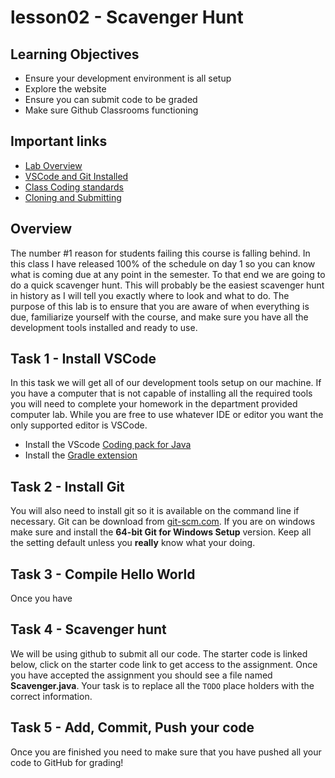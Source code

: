 # lesson02 - Scavenger Hunt


## Learning Objectives

- Ensure your development environment is all setup
- Explore the website
- Ensure you can submit code to be graded
- Make sure Github Classrooms functioning

## Important links

- [Lab Overview]()
- [VSCode and Git Installed](https://www.youtube.com/watch?v=lix7G-S8ox8)
- [Class Coding standards](https://shanep-cs2.github.io/docs/coding-standards.html)
- [Cloning and Submitting](https://shanep-cs2.github.io/docs/github.html)

## Overview

The number #1 reason for students failing this course is falling behind. In this class I have
released 100% of the schedule on day 1 so you can know what is coming due at any point in the
semester.  To that end we are going to do a quick scavenger hunt. This will probably be the easiest
scavenger hunt in history as I will tell you exactly where to look and what to do. The purpose of
this lab is to ensure that you are aware of when everything is due, familiarize yourself with the
course, and make sure you have all the development tools installed and ready to use.

## Task 1 - Install VSCode

In this task we will get all of our development tools setup on our machine. If you have a computer
that is not capable of installing all the required tools you will need to complete your homework in
the department provided computer lab. While you are free to use whatever IDE or editor you want the
only supported editor is VSCode.

- Install the VScode [Coding pack for Java](https://code.visualstudio.com/learn/educators/installers)
- Install the [Gradle extension](https://marketplace.visualstudio.com/items?itemName=vscjava.vscode-gradle)

## Task 2 - Install Git

You will also need to install git so it is available on the command line if necessary. Git can be
download from [git-scm.com](http://git-scm.com/). If you are on windows make sure and install the
**64-bit Git for Windows Setup** version. Keep all the setting default unless you **really** know
what your doing.

## Task 3 - Compile Hello World

Once you have 

## Task 4 - Scavenger hunt

We will be using github to submit all our code. The starter code is linked below, click on the
starter code link to get access to the assignment. Once you have accepted the assignment you should
see a file named **Scavenger.java**. Your task is to replace all the `TODO` place holders with the
correct information.

## Task 5 - Add, Commit, Push your code

Once you are finished you need to make sure that you have pushed all your code to GitHub for grading!